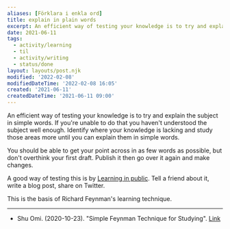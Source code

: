 ```yaml
---
aliases: [Förklara i enkla ord]
title: explain in plain words
excerpt: An efficient way of testing your knowledge is to try and explain the subject in simple words
date: 2021-06-11
tags:
  - activity/learning
  - til
  - activity/writing
  - status/done
layout: layouts/post.njk
modified: '2022-02-08'
modifiedDateTime: '2022-02-08 16:05'
created: '2021-06-11'
createdDateTime: '2021-06-11 09:00'
---
```


An efficient way of testing your knowledge is to try and explain the subject in simple words. If you're unable to do that you haven't understood the subject well enough. Identify where your knowledge is lacking and study those areas more until you can explain them in simple words.

You should be able to get your point across in as few words as possible, but don't overthink your first draft. Publish it then go over it again and make changes.

A good way of testing this is by [Learning in public](/posts/learning-in-public). Tell a friend about it, write a blog post, share on Twitter.

This is the basis of Richard Feynman's learning technique.

---
- Shu Omi. (2020-10-23). "Simple Feynman Technique for Studying". [Link](https://www.youtube.com/watch?v=GL6Z1DTJ-LQ)
